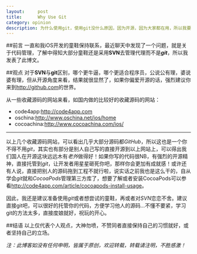 ```yaml
---
layout:     post
title:      Why Use Git
category: opinion
description: 为什么使用git，使用git没什么原因，因为开源，因为大家都在用，所以我要跟上他们的步伐，才能让我学到更多。
---
```


##前言
一直和我iOS开发的童鞋保持联系，最近聊天中发现了一个问题，就是关于代码管理，了解中得知大部分童鞋还是采用**SVN**去管理代理而不是***git***，所以我发表了此博文。

##观点
对于**SVN**与**git**区别，哪个更牛逼，哪个更适合程序员，公说公有理，婆说婆有理，但从开源角度来看，结果就很显然了，如果你偏爱开源的话，强烈建议你来到<http://github.com>的世界。

从一些收藏源码的网站来看，如国内做的比较好的收藏源码的网站：

* code4app:<http://code4app.com>
* oschina:<http://www.oschina.net/ios/home>
* cocoachina:<http://www.cocoachina.com/ios/>
***
以上几个收藏源码网站，可以看出几乎大部分源码都*GitHub*，所以这也是一个你不得不用*git*，其实也有部分是别人自己写的直接开源到以上网站上，可以得出我们国人在开源这块远远木有*老外*做得好！如果你写的代码很NB，有强烈的开源精神，直接托管到*git*，让开发者用星星砸死你吧，那样你会更加有成就感！或许还有人说，直接把别人的源码拖到工程不就行啦，说实话之前我也是这么干的，自从学会*git*就和*CocoaPods*管理第三方库了，想要了解或者安装CocoaPods可以参看<http://code4app.com/article/cocoapods-install-usage>。

因此，我还是建议准备使用*git*或者想尝试的童鞋，再或者对*SVN*恋恋不舍。建议直接git吧，可以很好的托管你的代码，方便学习他人的源码...不懂不要紧，学习git的方法太多，直接度娘就好，祝玩的开心。

##结语
以上仅代表个人观点，大神勿喷，不赞同者直接保持自己的习惯就好，或者坚持自己的立场。

*注：此博客如没有任何申明，皆属于原创，欢迎转载，转载请注明，不胜感激！*






